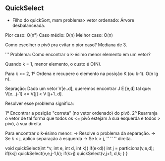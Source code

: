  ## QuickSelect 
- Filho do quickSort, msm problema> vetor ordenado: Árvore desbalanceada. 

Pior caso: O(n²)
Caso médio: O(n)
Melhor caso: O(n)

Como escolher o pivô pra evitar o pior caso? Mediana de 3.

'''
Problema: Como encontrar o k-ésimo menor elemento em um vetor?

Quando k = 1, menor elemento, o custo é O(N).

Para k >= 2,
1º Ordena e recupere o elemento na posição K (ou k-1). O(n lg n).


Sepração: Dado um vetor V[e..d], queremos encontrar J E [e,d] tal que:
		V[e...j-1] <= V[j] < V [j+1..d].
		
Resolver esse problema significa:

1º Encontrar a posição "correta" (no vetor ordenado) do pivô.
2º Rearranja o vetor de tal forma que todos os <= pivô estejam à sua esquerda e todos > pivô, à sua direita.


Para encontrar o k-ésimo menor:
-> Resolve o problema da separação.
	-> Se k < j, aplico separação à esquerda
	-> Se k > j, ''       ''     '' direita.
	
void quickSelect(int *v, int e, int d, int k){
	if(e<d){
		int j = particiona(v,e,d);
		if(k<j) quickSelect(v,e,j-1,k);
		if(k>j) quickSelect(v,j+1, d,k;
	}
}

